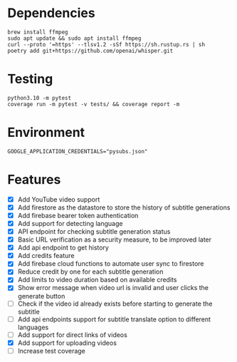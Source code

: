 # Dependencies
```shell
brew install ffmpeg
sudo apt update && sudo apt install ffmpeg
curl --proto '=https' --tlsv1.2 -sSf https://sh.rustup.rs | sh
poetry add git+https://github.com/openai/whisper.git
```

# Testing
```shell
python3.10 -m pytest
coverage run -m pytest -v tests/ && coverage report -m
```

# Environment
```dotenv
GOOGLE_APPLICATION_CREDENTIALS="pysubs.json"
```

# Features
- [x] Add YouTube video support
- [x] Add firestore as the datastore to store the history of subtitle generations
- [x] Add firebase bearer token authentication
- [x] Add support for detecting language
- [x] API endpoint for checking subtitle generation status
- [x] Basic URL verification as a security measure, to be improved later 
- [x] Add api endpoint to get history
- [x] Add credits feature
- [x] Add firebase cloud functions to automate user sync to firestore
- [x] Reduce credit by one for each subtitle generation
- [x] Add limits to video duration based on available credits
- [x] Show error message when video url is invalid and user clicks the generate button
- [ ] Check if the video id already exists before starting to generate the subtitle
- [ ] Add api endpoints support for subtitle translate option to different languages
- [ ] Add support for direct links of videos
- [x] Add support for uploading videos
- [ ] Increase test coverage
